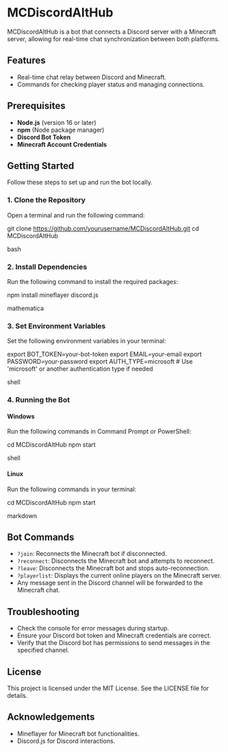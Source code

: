 # MCDiscordAltHub

MCDiscordAltHub is a bot that connects a Discord server with a Minecraft server, allowing for real-time chat synchronization between both platforms.

## Features

- Real-time chat relay between Discord and Minecraft.
- Commands for checking player status and managing connections.

## Prerequisites

- **Node.js** (version 16 or later)
- **npm** (Node package manager)
- **Discord Bot Token**
- **Minecraft Account Credentials**

## Getting Started

Follow these steps to set up and run the bot locally.

### 1. Clone the Repository

Open a terminal and run the following command:

git clone https://github.com/yourusername/MCDiscordAltHub.git cd MCDiscordAltHub

bash


### 2. Install Dependencies

Run the following command to install the required packages:

npm install mineflayer discord.js

mathematica


### 3. Set Environment Variables

Set the following environment variables in your terminal:

export BOT_TOKEN=your-bot-token export EMAIL=your-email export PASSWORD=your-password export AUTH_TYPE=microsoft # Use 'microsoft' or another authentication type if needed

shell


### 4. Running the Bot

#### Windows

Run the following commands in Command Prompt or PowerShell:

cd MCDiscordAltHub npm start

shell


#### Linux

Run the following commands in your terminal:

cd MCDiscordAltHub npm start

markdown


## Bot Commands

- `?join`: Reconnects the Minecraft bot if disconnected.
- `?reconnect`: Disconnects the Minecraft bot and attempts to reconnect.
- `?leave`: Disconnects the Minecraft bot and stops auto-reconnection.
- `?playerlist`: Displays the current online players on the Minecraft server.
- Any message sent in the Discord channel will be forwarded to the Minecraft chat.

## Troubleshooting

- Check the console for error messages during startup.
- Ensure your Discord bot token and Minecraft credentials are correct.
- Verify that the Discord bot has permissions to send messages in the specified channel.

## License

This project is licensed under the MIT License. See the LICENSE file for details.

## Acknowledgements

- Mineflayer for Minecraft bot functionalities.
- Discord.js for Discord interactions.
